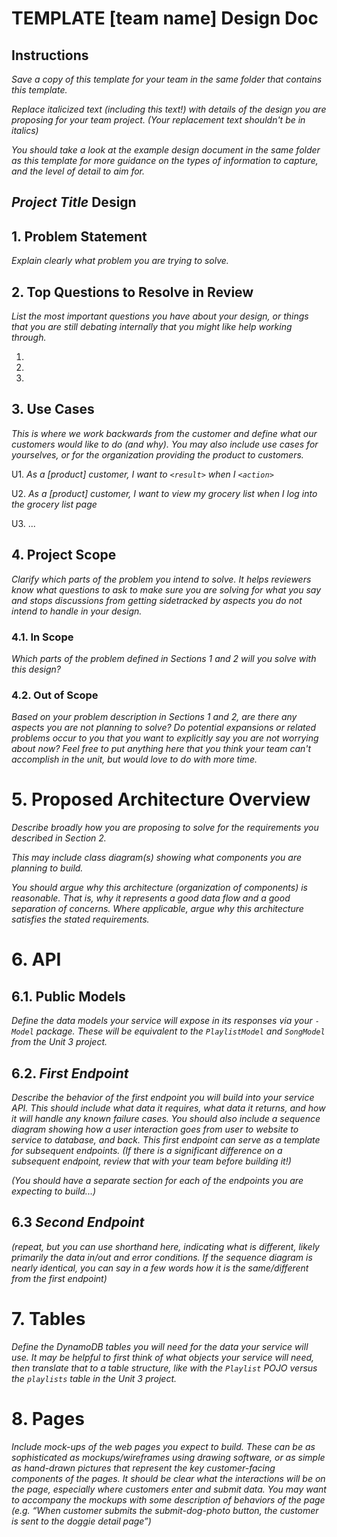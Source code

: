 # TEMPLATE [team name] Design Doc

## Instructions

*Save a copy of this template for your team in the same folder that contains
this template.*

*Replace italicized text (including this text!) with details of the design you
are proposing for your team project. (Your replacement text shouldn't be in
italics)*

*You should take a look at the example design document in the same folder as
this template for more guidance on the types of information to capture, and the
level of detail to aim for.*

## *Project Title* Design

## 1. Problem Statement

*Explain clearly what problem you are trying to solve.*


## 2. Top Questions to Resolve in Review

*List the most important questions you have about your design, or things that
you are still debating internally that you might like help working through.*

1.   
2.   
3.  

## 3. Use Cases

*This is where we work backwards from the customer and define what our customers
would like to do (and why). You may also include use cases for yourselves, or
for the organization providing the product to customers.*

U1. *As a [product] customer, I want to `<result>` when I `<action>`*

U2. *As a [product] customer, I want to view my grocery list when I log into the
grocery list page*
    
U3. ...

## 4. Project Scope

*Clarify which parts of the problem you intend to solve. It helps reviewers know
what questions to ask to make sure you are solving for what you say and stops
discussions from getting sidetracked by aspects you do not intend to handle in
your design.*

### 4.1. In Scope

*Which parts of the problem defined in Sections 1 and 2 will you solve with this
design?*

### 4.2. Out of Scope

*Based on your problem description in Sections 1 and 2, are there any aspects
you are not planning to solve? Do potential expansions or related problems occur
to you that you want to explicitly say you are not worrying about now? Feel free
to put anything here that you think your team can't accomplish in the unit, but
would love to do with more time.*

# 5. Proposed Architecture Overview

*Describe broadly how you are proposing to solve for the requirements you
described in Section 2.*

*This may include class diagram(s) showing what components you are planning to
build.*

*You should argue why this architecture (organization of components) is
reasonable. That is, why it represents a good data flow and a good separation of
concerns. Where applicable, argue why this architecture satisfies the stated
requirements.*

# 6. API

## 6.1. Public Models

*Define the data models your service will expose in its responses via your
*`-Model`* package. These will be equivalent to the *`PlaylistModel`* and
*`SongModel`* from the Unit 3 project.*

## 6.2. *First Endpoint*

*Describe the behavior of the first endpoint you will build into your service
API. This should include what data it requires, what data it returns, and how it
will handle any known failure cases. You should also include a sequence diagram
showing how a user interaction goes from user to website to service to database,
and back. This first endpoint can serve as a template for subsequent endpoints.
(If there is a significant difference on a subsequent endpoint, review that with
your team before building it!)*

*(You should have a separate section for each of the endpoints you are expecting
to build...)*

## 6.3 *Second Endpoint*

*(repeat, but you can use shorthand here, indicating what is different, likely
primarily the data in/out and error conditions. If the sequence diagram is
nearly identical, you can say in a few words how it is the same/different from
the first endpoint)*

# 7. Tables

*Define the DynamoDB tables you will need for the data your service will use. It
may be helpful to first think of what objects your service will need, then
translate that to a table structure, like with the *`Playlist` POJO* versus the
`playlists` table in the Unit 3 project.*

# 8. Pages

*Include mock-ups of the web pages you expect to build. These can be as
sophisticated as mockups/wireframes using drawing software, or as simple as
hand-drawn pictures that represent the key customer-facing components of the
pages. It should be clear what the interactions will be on the page, especially
where customers enter and submit data. You may want to accompany the mockups
with some description of behaviors of the page (e.g. “When customer submits the
submit-dog-photo button, the customer is sent to the doggie detail page”)*
